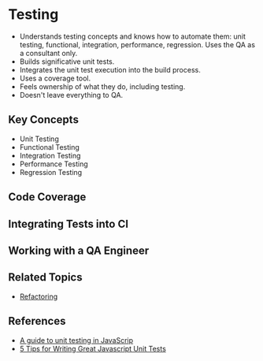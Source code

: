 # Testing

* Understands testing concepts and knows how to automate them: unit testing, functional, integration, performance, regression. Uses the QA as a consultant only.
* Builds significative unit tests.
* Integrates the unit test execution into the build process.
* Uses a coverage tool.
* Feels ownership of what they do, including testing.
* Doesn't leave everything to QA.

## Key Concepts

* Unit Testing
* Functional Testing
* Integration Testing
* Performance Testing
* Regression Testing

## Code Coverage

## Integrating Tests into CI

## Working with a QA Engineer

## Related Topics

* [Refactoring](/best-practices.md#refactoring)

## References

* [A guide to unit testing in JavaScrip](https://github.com/mawrkus/js-unit-testing-guide)
* [5 Tips for Writing Great Javascript Unit Tests](https://medium.com/@yahelyechieli/5-tips-for-writing-great-javascript-unit-tests-86296ad2d997)
